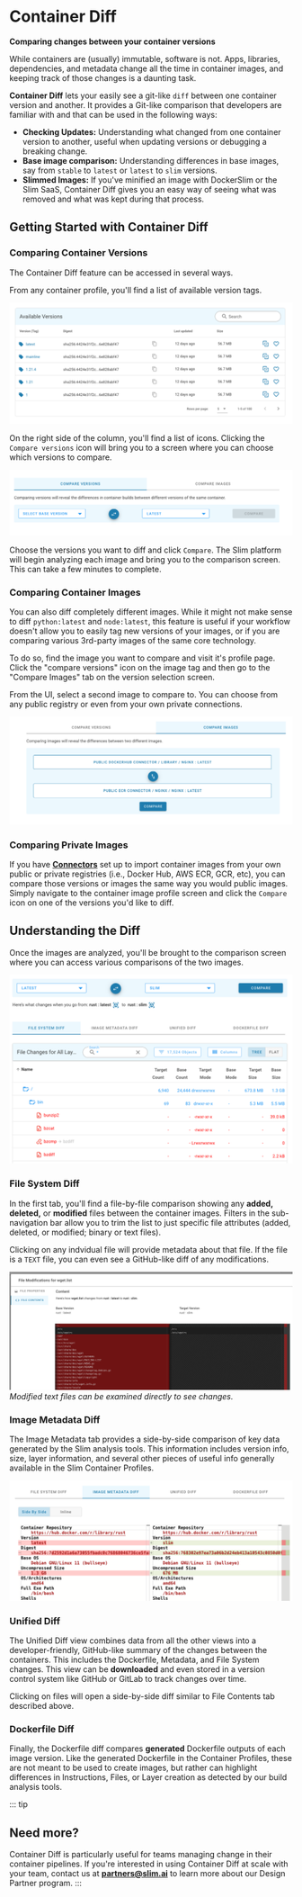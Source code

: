 # Container Diff

**Comparing changes between your container versions**

While containers are (usually) immutable, software is not. Apps, libraries, dependencies, and metadata change all the time in container images, and keeping track of those changes is a daunting task.

**Container Diff** lets your easily see a git-like `diff` between one container version and another. It provides a Git-like comparison that developers are familiar with and that can be used in the following ways: 

* **Checking Updates:** Understanding what changed from one container version to another, useful when updating versions or debugging a breaking change.
* **Base image comparison:** Understanding differences in base images, say from `stable` to `latest` or `latest` to `slim` versions.
* **Slimmed Images:** If you've minified an image with DockerSlim or the Slim SaaS, Container Diff gives you an easy way of seeing what was removed and what was kept during that process.

## Getting Started with Container Diff

### Comparing Container Versions

The Container Diff feature can be accessed in several ways.

From any container profile, you'll find a list of available version tags.

![UI list of available versions](../app/static/blog/docs_container_diff_avail_versions.png)

On the right side of the column, you'll find a list of icons. Clicking the `Compare versions` icon will bring you to a screen where you can choose which versions to compare.

![UI of Version selection screen](../app/static/blog/docs_diff_version_selection.png)

Choose the versions you want to diff and click `Compare`. The Slim platform will begin analyzing each image and bring you to the comparison screen. This can take a few minutes to complete. 

### Comparing Container Images

You can also diff completely different images. While it might not make sense to diff `python:latest` and `node:latest`, this feature is useful if your workflow doesn't allow you to easily tag new versions of your images, or if you are comparing various 3rd-party images of the same core technology.

To do so, find the image you want to compare and visit it's profile page. Click the "compare versions" icon on the image tag and then go to the "Compare Images" tab on the version selection screen.

From the UI, select a second image to compare to. You can choose from any public registry or even from your own private connections.

![UI for comparing different images](../app/static/blog/docs_diff_compare_images.png)

### Comparing Private Images

If you have [**Connectors**](./connectors.md) set up to import container images from your own public or private registries (i.e., Docker Hub, AWS ECR, GCR, etc), you can compare those versions or images the same way you would public images. Simply navigate to the container image profile screen and click the `Compare` icon on one of the versions you'd like to diff. 

## Understanding the Diff

Once the images are analyzed, you'll be brought to the comparison screen where you can access various comparisons of the two images. 

![](../app/static/blog/docs_container-diff_comparison_screen.png)

### File System Diff

In the first tab, you'll find a file-by-file comparison showing any **added, deleted,** or **modified** files between the container images. Filters in the sub-navigation bar allow you to trim the list to just specific file attributes (added, deleted, or modified; binary or text files). 

Clicking on any indvidual file will provide metadata about that file. If the file is a `TEXT` file, you can even see a GitHub-like diff of any modifications. 

![file contents diff for Rust image](../app/static/blog/docs_diff_filecontents.png)  
_Modified text files can be examined directly to see changes._ 

### Image Metadata Diff

The Image Metadata tab provides a side-by-side comparison of key data generated by the Slim analysis tools. This information includes version info, size, layer information, and several other pieces of useful info generally available in the Slim Container Profiles. 

![](../app/static/blog/docs_diff_imagemetadata.png)

### Unified Diff

The Unified Diff view combines data from all the other views into a developer-friendly, GitHub-like summary of the changes between the containers. This includes the Dockerfile, Metadata, and File System changes. This view can be **downloaded** and even stored in a version control system like GitHub or GitLab to track changes over time. 

Clicking on files will open a side-by-side diff similar to File Contents tab described above. 

### Dockerfile Diff

Finally, the Dockerfile diff compares **generated** Dockerfile outputs of each image version. Like the generated Dockerfile in the Container Profiles, these are not meant to be used to create images, but rather can highlight differences in Instructions, Files, or Layer creation as detected by our build analysis tools.

::: tip
## Need more? 
Container Diff is particularly useful for teams managing change in their container pipelines. If you're interested in using Container Diff at scale with your team, contact us at **partners@slim.ai** to learn more about our Design Partner program. 
::: 